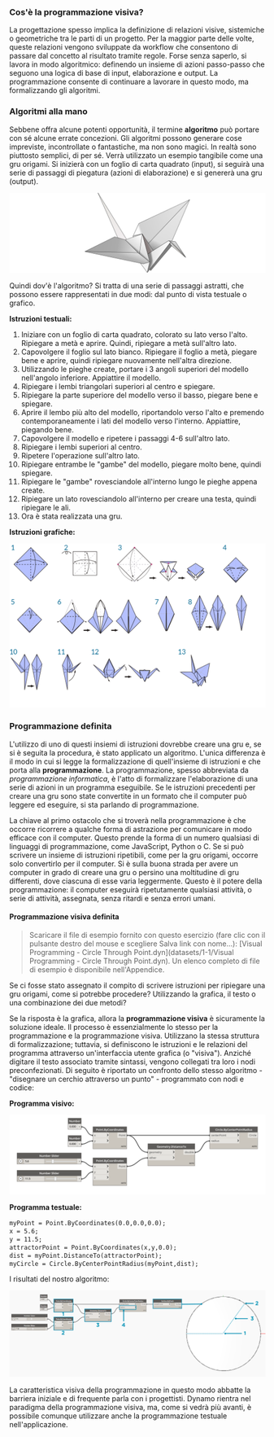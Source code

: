 

### Cos'è la programmazione visiva?

La progettazione spesso implica la definizione di relazioni visive, sistemiche o geometriche tra le parti di un progetto. Per la maggior parte delle volte, queste relazioni vengono sviluppate da workflow che consentono di passare dal concetto al risultato tramite regole. Forse senza saperlo, si lavora in modo algoritmico: definendo un insieme di azioni passo-passo che seguono una logica di base di input, elaborazione e output. La programmazione consente di continuare a lavorare in questo modo, ma formalizzando gli algoritmi.

### Algoritmi alla mano

Sebbene offra alcune potenti opportunità, il termine **algoritmo** può portare con sé alcune errate concezioni. Gli algoritmi possono generare cose impreviste, incontrollate o fantastiche, ma non sono magici. In realtà sono piuttosto semplici, di per sé. Verrà utilizzato un esempio tangibile come una gru origami. Si inizierà con un foglio di carta quadrato (input), si seguirà una serie di passaggi di piegatura (azioni di elaborazione) e si genererà una gru (output).

![Gru origami](images/1-1/00-OrigamiCrane.png)

Quindi dov'è l'algoritmo? Si tratta di una serie di passaggi astratti, che possono essere rappresentati in due modi: dal punto di vista testuale o grafico.

**Istruzioni testuali:**

1. Iniziare con un foglio di carta quadrato, colorato su lato verso l'alto. Ripiegare a metà e aprire. Quindi, ripiegare a metà sull'altro lato.
2. Capovolgere il foglio sul lato bianco. Ripiegare il foglio a metà, piegare bene e aprire, quindi ripiegare nuovamente nell'altra direzione.
3. Utilizzando le pieghe create, portare i 3 angoli superiori del modello nell'angolo inferiore. Appiattire il modello.
4. Ripiegare i lembi triangolari superiori al centro e spiegare.
5. Ripiegare la parte superiore del modello verso il basso, piegare bene e spiegare.
6. Aprire il lembo più alto del modello, riportandolo verso l'alto e premendo contemporaneamente i lati del modello verso l'interno. Appiattire, piegando bene.
7. Capovolgere il modello e ripetere i passaggi 4-6 sull'altro lato.
8. Ripiegare i lembi superiori al centro.
9. Ripetere l'operazione sull'altro lato.
10. Ripiegare entrambe le "gambe" del modello, piegare molto bene, quindi spiegare.
11. Ripiegare le "gambe" rovesciandole all'interno lungo le pieghe appena create.
12. Ripiegare un lato rovesciandolo all'interno per creare una testa, quindi ripiegare le ali.
13. Ora è stata realizzata una gru.

**Istruzioni grafiche:**

![Necessario aggiornamento - Gru origami](images/1-1/01-OrigamiCraneInstructions.png)

### Programmazione definita

L'utilizzo di uno di questi insiemi di istruzioni dovrebbe creare una gru e, se si è seguita la procedura, è stato applicato un algoritmo. L'unica differenza è il modo in cui si legge la formalizzazione di quell'insieme di istruzioni e che porta alla **programmazione**. La programmazione, spesso abbreviata da *programmazione informatica*, è l'atto di formalizzare l'elaborazione di una serie di azioni in un programma eseguibile. Se le istruzioni precedenti per creare una gru sono state convertite in un formato che il computer può leggere ed eseguire, si sta parlando di programmazione.

La chiave al primo ostacolo che si troverà nella programmazione è che occorre ricorrere a qualche forma di astrazione per comunicare in modo efficace con il computer. Questo prende la forma di un numero qualsiasi di linguaggi di programmazione, come JavaScript, Python o C. Se si può scrivere un insieme di istruzioni ripetibili, come per la gru origami, occorre solo convertirlo per il computer. Si è sulla buona strada per avere un computer in grado di creare una gru o persino una moltitudine di gru differenti, dove ciascuna di esse varia leggermente. Questo è il potere della programmazione: il computer eseguirà ripetutamente qualsiasi attività, o serie di attività, assegnata, senza ritardi e senza errori umani.

#### Programmazione visiva definita

> Scaricare il file di esempio fornito con questo esercizio (fare clic con il pulsante destro del mouse e scegliere Salva link con nome...): [Visual Programming - Circle Through Point.dyn](datasets/1-1/Visual Programming - Circle Through Point.dyn). Un elenco completo di file di esempio è disponibile nell'Appendice.

Se ci fosse stato assegnato il compito di scrivere istruzioni per ripiegare una gru origami, come si potrebbe procedere? Utilizzando la grafica, il testo o una combinazione dei due metodi?

Se la risposta è la grafica, allora la **programmazione visiva** è sicuramente la soluzione ideale. Il processo è essenzialmente lo stesso per la programmazione e la programmazione visiva. Utilizzano la stessa struttura di formalizzazione; tuttavia, si definiscono le istruzioni e le relazioni del programma attraverso un'interfaccia utente grafica (o "visiva"). Anziché digitare il testo associato tramite sintassi, vengono collegati tra loro i nodi preconfezionati. Di seguito è riportato un confronto dello stesso algoritmo - "disegnare un cerchio attraverso un punto" - programmato con nodi e codice:

**Programma visivo:**

![Programma Visual Basic ](images/1-1/03-BasicVisualProgram.png)

**Programma testuale:**

```
myPoint = Point.ByCoordinates(0.0,0.0,0.0);
x = 5.6;
y = 11.5;
attractorPoint = Point.ByCoordinates(x,y,0.0);
dist = myPoint.DistanceTo(attractorPoint);
myCircle = Circle.ByCenterPointRadius(myPoint,dist);
```

I risultati del nostro algoritmo:

![Cerchio attraverso un punto](images/1-1/04-CircleThroughPoint.png)

La caratteristica visiva della programmazione in questo modo abbatte la barriera iniziale e di frequente parla con i progettisti. Dynamo rientra nel paradigma della programmazione visiva, ma, come si vedrà più avanti, è possibile comunque utilizzare anche la programmazione testuale nell'applicazione.

